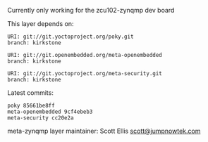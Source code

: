 Currently only working for the zcu102-zynqmp dev board

This layer depends on:

    URI: git://git.yoctoproject.org/poky.git
    branch: kirkstone

    URI: git://git.openembedded.org/meta-openembedded
    branch: kirkstone

    URI: git://git.yoctoproject.org/meta-security.git
    branch: kirkstone

Latest commits:

    poky 85661be8ff
    meta-openembedded 9cf4ebeb3
    meta-security cc20e2a

meta-zynqmp layer maintainer: Scott Ellis <scott@jumpnowtek.com>
